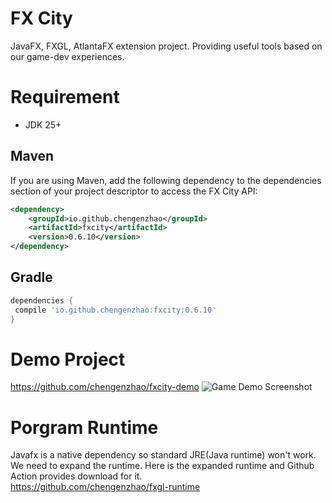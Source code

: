 # FX City

JavaFX, FXGL, AtlantaFX extension project. Providing useful tools based on our game-dev experiences.  

# Requirement

* JDK 25+

## Maven
If you are using Maven, add the following dependency to the dependencies section of your project descriptor to access the FX City API:
```xml
<dependency>
    <groupId>io.github.chengenzhao</groupId>
    <artifactId>fxcity</artifactId>
    <version>0.6.10</version>
</dependency>
```

## Gradle
```groovy
dependencies {
 compile 'io.github.chengenzhao:fxcity:0.6.10'
}
```

# Demo Project
https://github.com/chengenzhao/fxcity-demo
![Game Demo Screenshot](https://github.com/chengenzhao/fxcity-demo/assets/5525436/70be792b-d454-4613-8280-60ca8e9c6335)
# Porgram Runtime
Javafx is a native dependency so standard JRE(Java runtime) won't work. We need to expand the runtime.
Here is the expanded runtime and Github Action provides download for it.  
https://github.com/chengenzhao/fxgl-runtime
